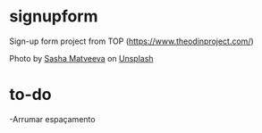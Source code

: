 # signupform

Sign-up form project from TOP (https://www.theodinproject.com/)

Photo by <a href="https://unsplash.com/@sashamatveeva?utm_content=creditCopyText&utm_medium=referral&utm_source=unsplash">Sasha Matveeva</a> on <a href="https://unsplash.com/photos/an-archway-leading-to-a-swimming-pool-in-a-building-eIQP7yl_C-A?utm_content=creditCopyText&utm_medium=referral&utm_source=unsplash">Unsplash</a>

# to-do

-Arrumar espaçamento
